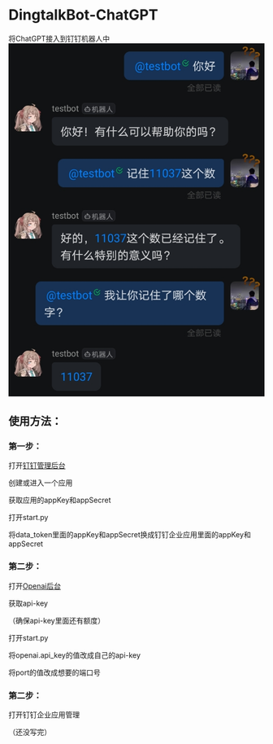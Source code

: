 # DingtalkBot-ChatGPT
将ChatGPT接入到钉钉机器人中
![1](https://github.com/YancyZheng11/DingtalkBot-ChatGPT/blob/main/example/1.jpg)
## 使用方法：
### 第一步：
打开[钉钉管理后台](https://oa.dingtalk.com/)

创建或进入一个应用

获取应用的appKey和appSecret

打开start.py

将data_token里面的appKey和appSecret换成钉钉企业应用里面的appKey和appSecret

### 第二步：
打开[Openai后台](https://openai.com/)

获取api-key

（确保api-key里面还有额度）

打开start.py

将openai.api_key的值改成自己的api-key

将port的值改成想要的端口号

### 第二步：
打开钉钉企业应用管理

（还没写完）
